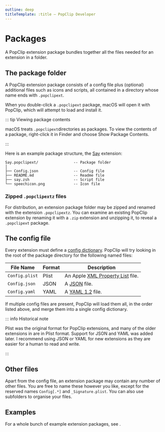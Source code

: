 ```yaml
---
outline: deep
titleTemplate: :title — PopClip Developer
---
```


# Packages

A PopClip extension package bundles together all the files needed for an
extension in a folder.

## The package folder

A PopClip extension package consists of a config file plus (optional) additional
files such as icons and scripts, all contained in a directory whose name ends
with `.popclipext`.

When you double-click a `.popclipext` package, macOS will open it with PopClip,
which will attempt to load and install it.

::: tip Viewing package contents

macOS treats `.popclipext`directories as packages. To view the contents of a
package, right-click it in Finder and choose Show Package Contents.

:::

Here is an example package structure, the
[Say](https://github.com/pilotmoon/PopClip-Extensions/tree/master/source/Say.popclipext)
extension:

```
Say.popclipext/                -- Package folder
│
├── Config.json                -- Config file
├── README.md                  -- Readme file
├── say.zsh                    -- Script file
└── speechicon.png             -- Icon file
```

### Zipped `.popclipextz` files

For distribution, an extension package folder may be zipped and renamed with the
extension `.popclipextz`. You can examine an existing PopClip extension by
renaming it with a `.zip` extension and unzipping it, to reveal a `.popclipext`
package.

## The config file

Every extension must define a [config dictionary](./config.md). PopClip will try
looking in the root of the package directory for the following named files:

| File Name      | Format | Description                                                                     |
| -------------- | ------ | ------------------------------------------------------------------------------- |
| `Config.plist` | Plist  | An Apple [XML Property List](https://en.wikipedia.org/wiki/Property_list) file. |
| `Config.json`  | JSON   | A [JSON](https://www.json.org/json-en.html) file.                               |
| `Config.yaml`  | YAML   | A [YAML 1.2](https://yaml.org) file.                                            |

<!-- | Source code | `Config.*` (any other file extension) or `Config` | Shell script, AppleScript or JavaScript file with config header using [inverted snippet syntax](./snippets.md#inverted-syntax). See [Example](https://github.com/pilotmoon/PopClip-Extensions/tree/master/source-contrib/IconPreview.popclipext). | -->

If multiple config files are present, PopClip will load them all, in the order
listed above, and merge them into a single config dictionary.

::: info Historical note

Plist was the original format for PopClip extensions, and many of the older
extensions in <AaLink gh="pilotmoon/PopClip-Extensions" /> are in Plist format.
Support for JSON and YAML was added later. I recommend using JSON or YAML for
new extensions as they are easier for a human to read and write.

:::

## Other files

Apart from the config file, an extension package may contain any number of other
files. You are free to name these however you like, except for the reserved
names `Config[.*]` and `_Signature.plist`. You can also use subfolders to
organise your files.

## Examples

For a whole bunch of example extension packages, see&#32;<AaLink gh="pilotmoon/PopClip-Extensions/tree/master/source" />.
